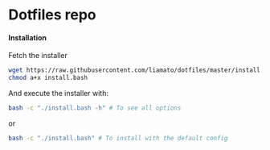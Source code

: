 # Dotfiles repo

#### Installation
Fetch the installer
```sh
wget https://raw.githubusercontent.com/liamato/dotfiles/master/install.bash
chmod a+x install.bash
```
And execute the installer with:
```sh
bash -c "./install.bash -h" # To see all options
```
or
```sh
bash -c "./install.bash" # To install with the default config
```
